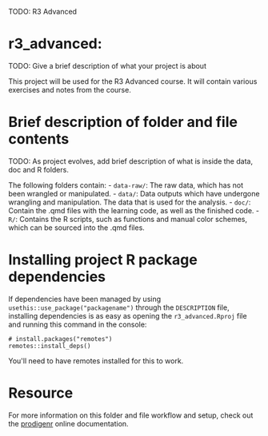 TODO: R3 Advanced

# r3_advanced:

TODO: Give a brief description of what your project is about

This project will be used for the R3 Advanced course. It will contain
various exercises and notes from the course.

# Brief description of folder and file contents

TODO: As project evolves, add brief description of what is inside the
data, doc and R folders.

The following folders contain: - `data-raw/`: The raw data, which has
not been wrangled or manipulated. - `data/`: Data outputs which have
undergone wrangling and manipulation. The data that is used for the
analysis. - `doc/`: Contain the .qmd files with the learning code, as
well as the finished code. - `R/`: Contains the R scripts, such as
functions and manual color schemes, which can be sourced into the .qmd
files.

# Installing project R package dependencies

If dependencies have been managed by using
`usethis::use_package("packagename")` through the `DESCRIPTION` file,
installing dependencies is as easy as opening the `r3_advanced.Rproj`
file and running this command in the console:

```         
# install.packages("remotes")
remotes::install_deps()
```

You'll need to have remotes installed for this to work.

# Resource

For more information on this folder and file workflow and setup, check
out the [prodigenr](https://rostools.github.io/prodigenr) online
documentation.

